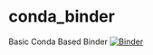 # conda_binder
Basic Conda Based Binder
[![Binder](https://mybinder.org/badge_logo.svg)](https://mybinder.org/v2/gh/Townsend861/ShinyAssignment1.git/HEAD)
